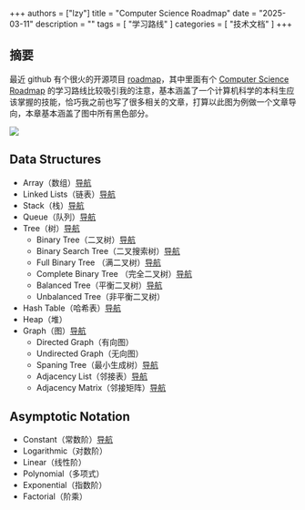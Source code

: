 +++
authors = ["lzy"]
title = "Computer Science Roadmap"
date = "2025-03-11"
description = ""
tags = [
    "学习路线"
]
categories = [
    "技术文档"
]
+++

## 摘要

最近 github 有个很火的开源项目 [roadmap](https://github.com/kamranahmedse/developer-roadmap)，其中里面有个 [Computer Science Roadmap](https://roadmap.sh/computer-science) 的学习路线比较吸引我的注意，基本涵盖了一个计算机科学的本科生应该掌握的技能，恰巧我之前也写了很多相关的文章，打算以此图为例做一个文章导向，本章基本涵盖了图中所有黑色部分。

![](../static/NCdFbhLkToKXK2xxZGUcZUIOno3.png)

## Data Structures

- Array（数组）[导航](https://lznauy.cn/posts/nkv5dwja0oosbrxuyx7cejgjnse/#%E6%95%B0%E7%BB%84)
- Linked Lists（链表）[导航](https://lznauy.cn/posts/jkoadwapuotrioxgqazcmftxn2g/)
- Stack（栈）[导航](https://lznauy.cn/posts/hshodlhxmoyl3hxf80acxloknyf/#%E6%A0%88%E7%9A%84%E5%AE%9A%E4%B9%89%E5%92%8C%E7%89%B9%E7%82%B9)
- Queue（队列）[导航](https://lznauy.cn/posts/hshodlhxmoyl3hxf80acxloknyf/#%E9%98%9F%E5%88%97%E7%9A%84%E5%AE%9A%E4%B9%89%E5%92%8C%E7%89%B9%E7%82%B9)
- Tree（树）[导航](https://lznauy.cn/posts/e9fzdzkfsogra4xff6acberun5c/#%E6%95%B0%E6%8D%AE%E7%BB%93%E6%9E%84%E4%B9%8B%E6%A0%91)
  - Binary Tree（二叉树）[导航](https://lznauy.cn/posts/e9fzdzkfsogra4xff6acberun5c/#%E4%BA%8C%E5%8F%89%E6%A0%91)
  - Binary Search Tree（二叉搜索树）[导航](https://lznauy.cn/posts/qtnbdqineorsxpx02uucpayvnxh/#%E4%BA%8C%E5%8F%89%E6%8E%92%E5%BA%8F%E6%A0%91)
  - Full Binary Tree （满二叉树）[导航](https://lznauy.cn/posts/e9fzdzkfsogra4xff6acberun5c/#%E6%BB%A1%E4%BA%8C%E5%8F%89%E6%A0%91)
  - Complete Binary Tree （完全二叉树）[导航](https://lznauy.cn/posts/e9fzdzkfsogra4xff6acberun5c/#%E5%AE%8C%E5%85%A8%E4%BA%8C%E5%8F%89%E6%A0%91)
  - Balanced Tree（平衡二叉树）[导航](https://lznauy.cn/posts/qtnbdqineorsxpx02uucpayvnxh/#%E5%B9%B3%E8%A1%A1%E4%BA%8C%E5%8F%89%E6%A0%91)
  - Unbalanced Tree（非平衡二叉树）
- Hash Table（哈希表）[导航](https://lznauy.cn/posts/rfybd7gssoktinxwskock7atn8c/#%E6%95%A3%E5%88%97%E8%A1%A8)
- Heap（堆）
- Graph（图）[导航](https://lznauy.cn/posts/gafvd5ysioq746xujeocgxzln7b/#%E5%9B%BE%E7%9A%84%E5%AE%9A%E4%B9%89)
  - Directed Graph（有向图）
  - Undirected Graph（无向图）
  - Spaning Tree（最小生成树）[导航](https://lznauy.cn/posts/yewvdflgtouwdrxf7wscztngnjc/#%E5%B8%A6%E6%9D%83%E6%9C%80%E5%B0%8F%E7%94%9F%E6%88%90%E6%A0%91)
  - Adjacency List（邻接表）[导航](https://lznauy.cn/posts/gafvd5ysioq746xujeocgxzln7b/#%E9%82%BB%E6%8E%A5%E8%A1%A8)
  - Adjacency Matrix（邻接矩阵）[导航](https://lznauy.cn/posts/gafvd5ysioq746xujeocgxzln7b/#%E9%82%BB%E6%8E%A5%E7%9F%A9%E9%98%B5)

## Asymptotic Notation

- Constant（常数阶）[导航](https://lznauy.cn/posts/c0ncdnc7vojyuyxmvgdcnznxnpf/#%E5%B8%B8%E9%87%8F%E9%98%B6%E7%A4%BA%E4%BE%8B)
- Logarithmic（对数阶）
- Linear（线性阶）
- Polynomial（多项式）
- Exponential（指数阶）
- Factorial（阶乘）

